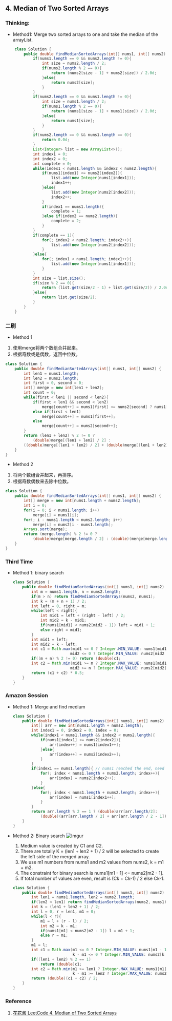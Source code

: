 ## 4. Median of Two Sorted Arrays
### Thinking:
* Method1: Merge two sorted arrays to one and take the median of the arrayList.

```Java
	class Solution {
	    public double findMedianSortedArrays(int[] nums1, int[] nums2) {
	        if(nums1.length == 0 && nums2.length != 0){
	            int size = nums2.length / 2;
	            if(nums2.length % 2 == 0){
	                return (nums2[size - 1] + nums2[size]) / 2.0d;
	            }else{
	                return nums2[size];
	            }
	        }
	        if(nums2.length == 0 && nums1.length != 0){
	            int size = nums1.length / 2;
	            if(nums1.length % 2 == 0){
	                return (nums1[size - 1] + nums1[size]) / 2.0d;
	            }else{
	                return nums1[size];
	            }
	        }
	        if(nums2.length == 0 && nums1.length == 0){
	            return 0.0d;
	        }
	        List<Integer> list = new ArrayList<>();
	        int index1 = 0;
	        int index2 = 0;
	        int complete = 0;
	        while(index1 < nums1.length && index2 < nums2.length){
	            if(nums1[index1] <= nums2[index2]){
	                list.add(new Integer(nums1[index1]));
	                index1++;
	            }else{
	                list.add(new Integer(nums2[index2]));
	                index2++;
	            }
	            if(index1 == nums1.length){
	                complete = 1;
	            }else if(index2 == nums2.length){
	                complete = 2;
	            }
	        }
	        if(complete == 1){
	            for(; index2 < nums2.length; index2++){
	                list.add(new Integer(nums2[index2]));
	            }
	        }else{
	            for(; index1 < nums1.length; index1++){
	                list.add(new Integer(nums1[index1]));
	            }
	        }
	        int size = list.size();
	        if(size % 2 == 0){
	            return (list.get(size/2 - 1) + list.get(size/2)) / 2.0d;
	        }else{
	            return list.get(size/2);
	        }
	    }
	}
```

### 二刷
* Method 1
1. 使用merge将两个数组合并起来。
2. 根据奇数或是偶数，返回中位数。

```Java
class Solution {
    public double findMedianSortedArrays(int[] nums1, int[] nums2) {
        int len1 = nums1.length;
        int len2 = nums2.length;
        int first = 0, second = 0;
        int[] merge = new int[len1 + len2];
        int count = 0;
        while(first < len1 || second < len2){
            if(first < len1 && second < len2)
                merge[count++] = nums1[first] <= nums2[second] ? nums1[first++]: nums2[second++];
            else if(first < len1)
                merge[count++] = nums1[first++];
            else
                merge[count++] = nums2[second++];
        }
        return (len1 + len2) % 2 != 0 ?
            (double)merge[(len1 + len2) / 2] :
        ((double)merge[(len1 + len2) / 2] + (double)merge[(len1 + len2) / 2 - 1]) / 2;
    }
}
```

* Method 2
1. 将两个数组合并起来，再排序。
2. 根据奇数偶数来去除中位数。

```Java
class Solution {
    public double findMedianSortedArrays(int[] nums1, int[] nums2) {
        int[] merge = new int[nums1.length + nums2.length];
        int i = 0;
        for(i = 0; i < nums1.length; i++)
            merge[i] = nums1[i];
        for(; i - nums1.length < nums2.length; i++)
            merge[i] = nums2[i - nums1.length];
        Arrays.sort(merge);
        return (merge.length) % 2 != 0 ? 
            (double)merge[merge.length / 2] : (double)(merge[merge.length / 2] + merge[merge.length / 2 - 1]) / 2;
    }
}
```

### Third Time
* Method 1: binary search
	```Java
	class Solution {
		public double findMedianSortedArrays(int[] nums1, int[] nums2) {
			int m = nums1.length, n = nums2.length;
			if(m > n) return findMedianSortedArrays(nums2, nums1);
			int k = (m + n + 1) / 2;
			int left = 0, right = m;
			while(left < right){
				int mid1 = left + (right - left) / 2;
				int mid2 = k - mid1;
				if(nums1[mid1] < nums2[mid2 - 1]) left = mid1 + 1;
				else right = mid1;
			}
			int mid1 = left;
			int mid2 = k - left;
			int c1 = Math.max(mid1 <= 0 ? Integer.MIN_VALUE: nums1[mid1 - 1],
							 mid2 <= 0 ? Integer.MIN_VALUE: nums2[mid2 - 1]);
			if((m + n) % 2 != 0) return (double)c1;
			int c2 = Math.min(mid1 >= m ? Integer.MAX_VALUE: nums1[mid1],
							 mid2 >= n ? Integer.MAX_VALUE: nums2[mid2]);
			return (c1 + c2) * 0.5;
		}
	}
	```

### Amazon Session
* Method 1: Merge and find medium
	```Java
	class Solution {
		public double findMedianSortedArrays(int[] nums1, int[] nums2) {
			int[] arr = new int[nums1.length + nums2.length];
			int index1 = 0, index2 = 0, index = 0;
			while(index1 < nums1.length && index2 < nums2.length){
				if(nums1[index1] <= nums2[index2]){
					arr[index++] = nums1[index1++];
				}else{
					arr[index++] = nums2[index2++];
				}
			}
			if(index1 == nums1.length){ // nums1 reached the end, need to append nums2
				for(; index < nums1.length + nums2.length; index++){
					arr[index] = nums2[index2++];
				}
			}else{
				for(; index < nums1.length + nums2.length; index++){
					arr[index] = nums1[index1++];
				}
			}        
			return arr.length % 2 == 1 ? (double)arr[arr.length/2]:
				(double)(arr[arr.length / 2] + arr[arr.length / 2 - 1]) / 2;
		}
	}
	```

* Method 2: Binary search
    ![Imgur](https://i.imgur.com/wU6ojSC.png)
    1. Medium value is created by C1 and C2.
    2. There are totally K = (len1 + len2 + 1) / 2 will be selected to create the left side of the merged array.
    3. We use m1 numbers from nums1 and m2 values from nums2, k = m1 + m2.
    4. The constraint for binary search is nums1[m1 - 1] <= nums2[m2 - 1].
    5. If total number of values are even, result is (Ck + Ck-1) / 2 else Ck-1.
    ```Java
    class Solution {
        public double findMedianSortedArrays(int[] nums1, int[] nums2) {
            int len1 = nums1.length, len2 = nums2.length;
            if(len2 < len1) return findMedianSortedArrays(nums2, nums1);
            int k = (len1 + len2 + 1) / 2;
            int l = 0, r = len1, m1 = 0;
            while(l < r){
                m1 = l + (r - l) / 2;
                int m2 = k - m1;
                if(nums1[m1] < nums2[m2 - 1]) l = m1 + 1;
                else r = m1;
            }
            m1 = l;
            int c1 = Math.max(m1 <= 0 ? Integer.MIN_VALUE: nums1[m1 - 1],
                              k - m1 <= 0 ? Integer.MIN_VALUE: nums2[k - m1 - 1]);
            if((len1 + len2) % 2 == 1)
                return (double)c1;
            int c2 = Math.min(m1 >= len1 ? Integer.MAX_VALUE: nums1[m1], 
                              k - m1 >= len2 ? Integer.MAX_VALUE: nums2[k - m1]);
            return (double)(c1 + c2) / 2;
        }
    }
    ```

### Reference
1. [花花酱 LeetCode 4. Median of Two Sorted Arrays](https://zxi.mytechroad.com/blog/algorithms/binary-search/leetcode-4-median-of-two-sorted-arrays/)